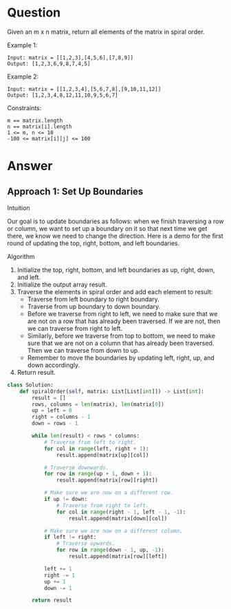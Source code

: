 Question
=========

Given an m x n matrix, return all elements of the matrix in spiral order.


Example 1:

```
Input: matrix = [[1,2,3],[4,5,6],[7,8,9]]
Output: [1,2,3,6,9,8,7,4,5]
```


Example 2:

```
Input: matrix = [[1,2,3,4],[5,6,7,8],[9,10,11,12]]
Output: [1,2,3,4,8,12,11,10,9,5,6,7]
```

Constraints:

```
m == matrix.length
n == matrix[i].length
1 <= m, n <= 10
-100 <= matrix[i][j] <= 100
```




Answer
======

Approach 1: Set Up Boundaries
---------------

Intuition

Our goal is to update boundaries as follows: when we finish traversing a row or column, we want to set up a boundary on it so that next time we get there, we know we need to change the direction. Here is a demo for the first round of updating the top, right, bottom, and left boundaries.

Algorithm

1. Initialize the top, right, bottom, and left boundaries as up, right, down, and left.
1. Initialize the output array result.
1. Traverse the elements in spiral order and add each element to result:
    - Traverse from left boundary to right boundary.
    - Traverse from up boundary to down boundary.
    - Before we traverse from right to left, we need to make sure that we are not on a row that has already been traversed. If we are not, then we can traverse from right to left.
    - Similarly, before we traverse from top to bottom, we need to make sure that we are not on a column that has already been traversed. Then we can traverse from down to up.
    - Remember to move the boundaries by updating left, right, up, and down accordingly.
1. Return result.

```python
class Solution:
    def spiralOrder(self, matrix: List[List[int]]) -> List[int]:
        result = []
        rows, columns = len(matrix), len(matrix[0])
        up = left = 0
        right = columns - 1
        down = rows - 1

        while len(result) < rows * columns:
            # Traverse from left to right.
            for col in range(left, right + 1):
                result.append(matrix[up][col])

            # Traverse downwards.
            for row in range(up + 1, down + 1):
                result.append(matrix[row][right])

            # Make sure we are now on a different row.
            if up != down:
                # Traverse from right to left.
                for col in range(right - 1, left - 1, -1):
                    result.append(matrix[down][col])

            # Make sure we are now on a different column.
            if left != right:
                # Traverse upwards.
                for row in range(down - 1, up, -1):
                    result.append(matrix[row][left])

            left += 1
            right -= 1
            up += 1
            down -= 1

        return result
```
